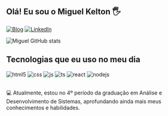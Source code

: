 ## Olá! Eu sou o Miguel Kelton 🖐️

[![Blog](	https://img.shields.io/badge/miguelkelton.github.io-0A0A0A?style=for-the-badge&logo=devdotto&logoColor=white)](https://miguelkelton.github.io)
[![LinkedIn](https://img.shields.io/badge/LinkedIn-0077B5?style=for-the-badge&logo=linkedin&logoColor=white)](www.linkedin.com/in/miguel-kelton-)

![Miguel GitHub stats](https://github-readme-stats.vercel.app/api?username=MiguelKelton&show_icons=true&theme=radical)

## Tecnologias que eu uso no meu dia

<div style="display: inline_block">
  <img align="center" alt="html5" src="https://img.shields.io/badge/HTML5-E34F26?style=for-the-badge&logo=html5&logoColor=white" />
  <img align="center" alt="css" src="https://img.shields.io/badge/CSS3-1572B6?style=for-the-badge&logo=css3&logoColor=white" />
  <img align="center" alt="js" src="https://img.shields.io/badge/JavaScript-F7DF1E?style=for-the-badge&logo=javascript&logoColor=black" />
  <img align="center" alt="ts" src="https://img.shields.io/badge/TypeScript-007ACC?style=for-the-badge&logo=typescript&logoColor=white" />
  <img align="center" alt="react" src="https://img.shields.io/badge/React-20232A?style=for-the-badge&logo=react&logoColor=61DAFB" />
  <img align="center" alt="nodejs" src="https://img.shields.io/badge/Node.js-43853D?style=for-the-badge&logo=node.js&logoColor=white" />
</div><br/>

💻 Atualmente, estou no 4º período da graduação em Análise e Desenvolvimento de Sistemas, aprofundando ainda mais meus conhecimentos e habilidades.

